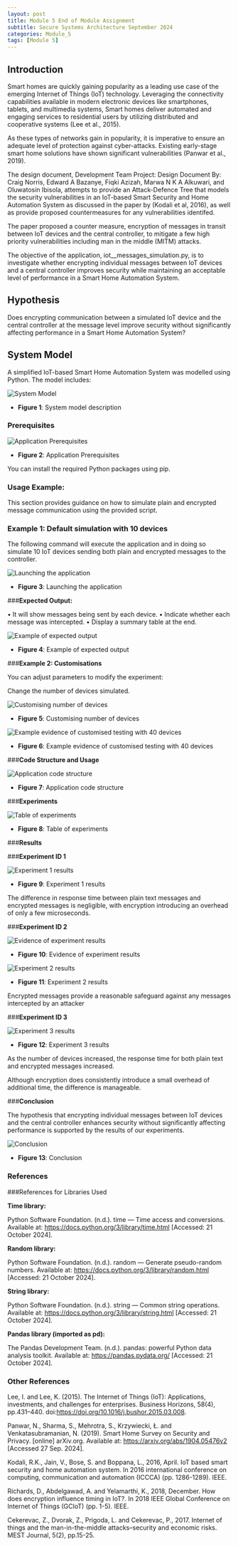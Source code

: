 ```yaml
---
layout: post
title: Module 5 End of Module Assignment
subtitle: Secure Systems Architecture September 2024 
categories: Module_5
tags: [Module 5]
---
```


## **Introduction**

Smart homes are quickly gaining popularity as a leading use case of the emerging Internet of Things (IoT) technology. Leveraging the connectivity capabilities available in modern electronic devices like smartphones, tablets, and multimedia systems, Smart homes deliver automated and engaging services to residential users by utilizing distributed and cooperative systems (Lee et al., 2015). 

As these types of networks gain in popularity, it is imperative to ensure an adequate level of protection against cyber-attacks. Existing early-stage smart home solutions have shown significant vulnerabilities (Panwar et al., 2019).

The design document, Development Team Project: Design Document By: Craig Norris, Edward A Bazanye, Fiqki Azizah, Marwa N K A Alkuwari, and Oluwatosin Ibisola, attempts to provide an Attack-Defence Tree that models the security vulnerabilities in an IoT-based Smart Security and Home Automation System as discussed in the paper by (Kodali et al, 2016), as well as provide proposed countermeasures for any vulnerabilities identifed. 

The paper proposed a counter measure, encryption of messages in transit between IoT devices and the central controller, to mitigate a few high priority vulnerabilities including man in the middle (MITM) attacks.

The objective of the application, iot__messages_simulation.py, is to investigate whether encrypting individual messages between IoT devices and a central controller improves security while maintaining an acceptable level of performance in a Smart Home Automation System.



## **Hypothesis**

Does encrypting communication between a simulated IoT device and the central controller at the message level improve security without significantly affecting performance in a Smart Home Automation System?


## **System Model**

A simplified IoT-based Smart Home Automation System was modelled using Python. The model includes:


![System Model](/Modules/5/img/15.png)

- **Figure 1**: System model description


### **Prerequisites**

![Application Prerequisites](/Modules/5/img/16.png)

- **Figure 2**: Application Prerequisites

You can install the required Python packages using pip.

### **Usage Example:**

This section provides guidance on how to simulate plain and encrypted message communication using the provided script.


### **Example 1: Default simulation with 10 devices**

The following command will execute the application and in doing so simulate 10 IoT devices sending both plain and encrypted messages to the controller.


![Launching the application](/Modules/5/img/17.png)

- **Figure 3**: Launching the application


###**Expected Output:**


•	It will show messages being sent by each device.
•	Indicate whether each message was intercepted.
•	Display a summary table at the end.


![Example of expected output](/Modules/5/img/18.png)

- **Figure 4**: Example of expected output


###**Example 2: Customisations**

You can adjust parameters to modify the experiment:

Change the number of devices simulated.


![Customising number of devices](/Modules/5/img/19.png)

- **Figure 5**: Customising number of devices


![Example evidence of customised testing with 40 devices](/Modules/5/img/20.png)

- **Figure 6**: Example evidence of customised testing with 40 devices


###**Code Structure and Usage**

![Application code structure](/Modules/5/img/21.png)

- **Figure 7**: Application code structure


###**Experiments**

![Table of experiments](/Modules/5/img/22.png)

- **Figure 8**: Table of experiments


###**Results**

###**Experiment ID 1**

![Experiment 1 results](/Modules/5/img/23.png)

- **Figure 9**: Experiment 1 results

The difference in response time between plain text messages and encrypted messages is negligible, with encryption introducing an overhead of only a few microseconds.


###**Experiment ID 2**


![Evidence of experiment results](/Modules/5/img/24.png)

- **Figure 10**: Evidence of experiment results


![Experiment 2 results](/Modules/5/img/25.png)

- **Figure 11**: Experiment 2 results


Encrypted messages provide a reasonable safeguard against any messages intercepted by an attacker


###**Experiment ID 3**


![Experiment 3 results](/Modules/5/img/26.png)

- **Figure 12**: Experiment 3 results


As the number of devices increased, the response time for both plain text and encrypted messages increased.

Although encryption does consistently introduce a small overhead of additional time, the difference is manageable. 



###**Conclusion**

The hypothesis that encrypting individual messages between IoT devices and the central controller enhances security without significantly affecting performance is supported by the results of our experiments. 


![Conclusion](/Modules/5/img/27.png)

- **Figure 13**: Conclusion



### **References**

###References for Libraries Used

**Time library:**

Python Software Foundation. (n.d.). time — Time access and conversions. Available at: https://docs.python.org/3/library/time.html [Accessed: 21 October 2024].

**Random library:**

Python Software Foundation. (n.d.). random — Generate pseudo-random numbers. Available at: https://docs.python.org/3/library/random.html [Accessed: 21 October 2024].

**String library:**

Python Software Foundation. (n.d.). string — Common string operations. Available at: https://docs.python.org/3/library/string.html [Accessed: 21 October 2024].

**Pandas library (imported as pd):**

The Pandas Development Team. (n.d.). pandas: powerful Python data analysis toolkit. Available at: https://pandas.pydata.org/ [Accessed: 21 October 2024].


### Other References

Lee, I. and Lee, K. (2015). The Internet of Things (IoT): Applications, investments, and challenges for enterprises. Business Horizons, 58(4), pp.431–440. doi:https://doi.org/10.1016/j.bushor.2015.03.008.

Panwar, N., Sharma, S., Mehrotra, S., Krzywiecki, Ł. and Venkatasubramanian, N. (2019). Smart Home Survey on Security and Privacy. [online] arXiv.org. Available at: https://arxiv.org/abs/1904.05476v2 [Accessed 27 Sep. 2024].

Kodali, R.K., Jain, V., Bose, S. and Boppana, L., 2016, April. IoT based smart security and home automation system. In 2016 international conference on computing, communication and automation (ICCCA) (pp. 1286-1289). IEEE.

Richards, D., Abdelgawad, A. and Yelamarthi, K., 2018, December. How does encryption influence timing in IoT?. In 2018 IEEE Global Conference on Internet of Things (GCIoT) (pp. 1-5). IEEE.

Cekerevac, Z., Dvorak, Z., Prigoda, L. and Cekerevac, P., 2017. Internet of things and the man-in-the-middle attacks–security and economic risks. MEST Journal, 5(2), pp.15-25.
